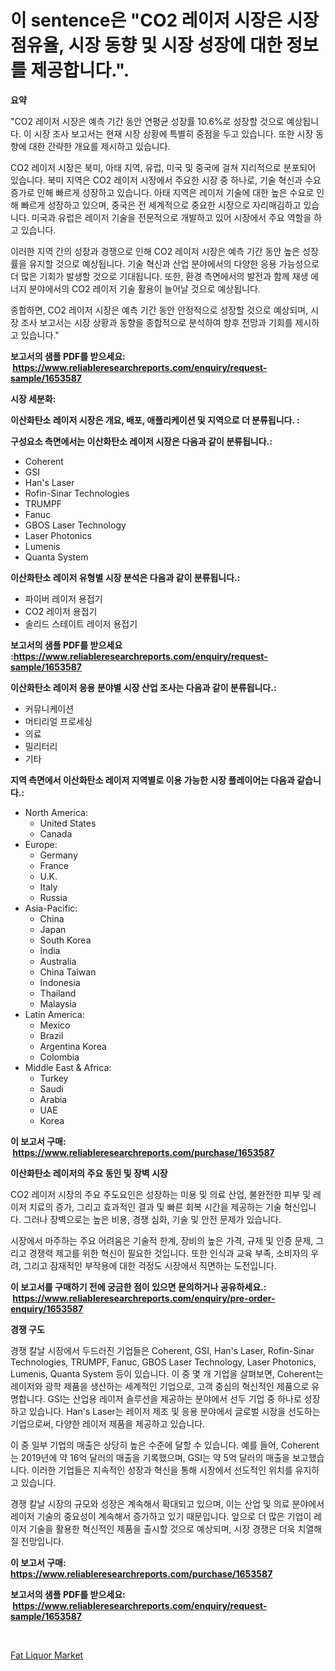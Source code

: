 <p><h1>이 sentence은 "CO2 레이저 시장은 시장 점유율, 시장 동향 및 시장 성장에 대한 정보를 제공합니다.".</h1></p><p><strong>요약</strong></p>
<p><p>"CO2 레이저 시장은 예측 기간 동안 연평균 성장률 10.6%로 성장할 것으로 예상됩니다. 이 시장 조사 보고서는 현재 시장 상황에 특별히 중점을 두고 있습니다. 또한 시장 동향에 대한 간략한 개요를 제시하고 있습니다. </p><p>CO2 레이저 시장은 북미, 아태 지역, 유럽, 미국 및 중국에 걸쳐 지리적으로 분포되어 있습니다. 북미 지역은 CO2 레이저 시장에서 주요한 시장 중 하나로, 기술 혁신과 수요 증가로 인해 빠르게 성장하고 있습니다. 아태 지역은 레이저 기술에 대한 높은 수요로 인해 빠르게 성장하고 있으며, 중국은 전 세계적으로 중요한 시장으로 자리매김하고 있습니다. 미국과 유럽은 레이저 기술을 전문적으로 개발하고 있어 시장에서 주요 역할을 하고 있습니다.</p><p>이러한 지역 간의 성장과 경쟁으로 인해 CO2 레이저 시장은 예측 기간 동안 높은 성장률을 유지할 것으로 예상됩니다. 기술 혁신과 산업 분야에서의 다양한 응용 가능성으로 더 많은 기회가 발생할 것으로 기대됩니다. 또한, 환경 측면에서의 발전과 함께 재생 에너지 분야에서의 CO2 레이저 기술 활용이 늘어날 것으로 예상됩니다.</p><p>종합하면, CO2 레이저 시장은 예측 기간 동안 안정적으로 성장할 것으로 예상되며, 시장 조사 보고서는 시장 상황과 동향을 종합적으로 분석하여 향후 전망과 기회를 제시하고 있습니다."</p></p>
<p><strong>보고서의 샘플 PDF를 받으세요: &nbsp;<a href="https://www.reliableresearchreports.com/enquiry/request-sample/1653587">https://www.reliableresearchreports.com/enquiry/request-sample/1653587</a></strong></p>
<p><strong>시장 세분화:</strong></p>
<p><strong> 이산화탄소 레이저 시장은 개요, 배포, 애플리케이션 및 지역으로 더 분류됩니다. :</strong></p>
<p><strong>구성요소 측면에서는 이산화탄소 레이저 시장은 다음과 같이 분류됩니다.:</strong></p>
<p><ul><li>Coherent</li><li>GSI</li><li>Han's Laser</li><li>Rofin-Sinar Technologies</li><li>TRUMPF</li><li>Fanuc</li><li>GBOS Laser Technology</li><li>Laser Photonics</li><li>Lumenis</li><li>Quanta System</li></ul></p>
<p><strong> 이산화탄소 레이저 유형별 시장 분석은 다음과 같이 분류됩니다.:</strong></p>
<p><ul><li>파이버 레이저 용접기</li><li>CO2 레이저 용접기</li><li>솔리드 스테이트 레이저 용접기</li></ul></p>
<p><strong>보고서의 샘플 PDF를 받으세요 :<a href="https://www.reliableresearchreports.com/enquiry/request-sample/1653587">https://www.reliableresearchreports.com/enquiry/request-sample/1653587</a></strong></p>
<p><strong> 이산화탄소 레이저 응용 분야별 시장 산업 조사는 다음과 같이 분류됩니다.:</strong></p>
<p><ul><li>커뮤니케이션</li><li>머티리얼 프로세싱</li><li>의료</li><li>밀리터리</li><li>기타</li></ul></p>
<p><strong>지역 측면에서 이산화탄소 레이저 지역별로 이용 가능한 시장 플레이어는 다음과 같습니다.:</strong></p>
<p><ul>
    <li>
        North America:
        <ul>
            <li>United States</li>
            <li>Canada</li>
        </ul>
    </li>
    <li>
        Europe:
        <ul>
            <li>Germany</li>
            <li>France</li>
            <li>U.K.</li>
            <li>Italy</li>
            <li>Russia</li>
        </ul>
    </li>
    <li>
        Asia-Pacific:
        <ul>
            <li>China</li>
            <li>Japan</li>
            <li>South Korea</li>
            <li>India</li>
            <li>Australia</li>
            <li>China Taiwan</li>
            <li>Indonesia</li>
            <li>Thailand</li>
            <li>Malaysia</li>
        </ul>
    </li>
    <li>
        Latin America:
        <ul>
            <li>Mexico</li>
            <li>Brazil</li>
            <li>Argentina Korea</li>
            <li>Colombia</li>
        </ul>
    </li>
    <li>
        Middle East & Africa:
        <ul>
            <li>Turkey</li>
            <li>Saudi</li>
            <li>Arabia</li>
            <li>UAE</li>
            <li>Korea</li>
        </ul>
    </li>
    </ul></p>
<p><strong>이 보고서 구매: &nbsp;<a href="https://www.reliableresearchreports.com/purchase/1653587">https://www.reliableresearchreports.com/purchase/1653587</a></strong></p>
<p><strong>이산화탄소 레이저의 주요 동인 및 장벽 시장</strong></p>
<p><p>CO2 레이저 시장의 주요 주도요인은 성장하는 미용 및 의료 산업, 불완전한 피부 및 레이저 치료의 증가, 그리고 효과적인 결과 및 빠른 회복 시간을 제공하는 기술 혁신입니다. 그러나 장벽으로는 높은 비용, 경쟁 심화, 기술 및 안전 문제가 있습니다.</p><p>시장에서 마주하는 주요 어려움은 기술적 한계, 장비의 높은 가격, 규제 및 인증 문제, 그리고 경쟁력 제고를 위한 혁신이 필요한 것입니다. 또한 인식과 교육 부족, 소비자의 우려, 그리고 잠재적인 부작용에 대한 걱정도 시장에서 직면하는 도전입니다.</p></p>
<p><strong>이 보고서를 구매하기 전에 궁금한 점이 있으면 문의하거나 공유하세요.: &nbsp;<a href="https://www.reliableresearchreports.com/enquiry/pre-order-enquiry/1653587">https://www.reliableresearchreports.com/enquiry/pre-order-enquiry/1653587</a></strong></p>
<p><strong>경쟁 구도</strong></p>
<p><p>경쟁 칼날 시장에서 두드러진 기업들은 Coherent, GSI, Han's Laser, Rofin-Sinar Technologies, TRUMPF, Fanuc, GBOS Laser Technology, Laser Photonics, Lumenis, Quanta System 등이 있습니다. 이 중 몇 개 기업을 살펴보면, Coherent는 레이저와 광학 제품을 생산하는 세계적인 기업으로, 고객 중심의 혁신적인 제품으로 유명합니다. GSI는 산업용 레이저 솔루션을 제공하는 분야에서 선두 기업 중 하나로 성장하고 있습니다. Han's Laser는 레이저 제조 및 응용 분야에서 글로벌 시장을 선도하는 기업으로써, 다양한 레이저 제품을 제공하고 있습니다. </p><p>이 중 일부 기업의 매출은 상당히 높은 수준에 달할 수 있습니다. 예를 들어, Coherent는 2019년에 약 16억 달러의 매출을 기록했으며, GSI는 약 5억 달러의 매출을 보고했습니다. 이러한 기업들은 지속적인 성장과 혁신을 통해 시장에서 선도적인 위치를 유지하고 있습니다.</p><p>경쟁 칼날 시장의 규모와 성장은 계속해서 확대되고 있으며, 이는 산업 및 의료 분야에서 레이저 기술의 중요성이 계속해서 증가하고 있기 때문입니다. 앞으로 더 많은 기업이 레이저 기술을 활용한 혁신적인 제품을 출시할 것으로 예상되며, 시장 경쟁은 더욱 치열해질 전망입니다.</p></p>
<p><strong>이 보고서 구매: &nbsp; <a href="https://www.reliableresearchreports.com/purchase/1653587">https://www.reliableresearchreports.com/purchase/1653587</a></strong></p>
<p><strong>보고서의 샘플 PDF를 받으세요: &nbsp;<a href="https://www.reliableresearchreports.com/enquiry/request-sample/1653587">https://www.reliableresearchreports.com/enquiry/request-sample/1653587</a></strong><strong></strong></p>
<p>&nbsp;</p>
<p><p><a href="https://eight-handstand-8fb.notion.site/Fat-Liquor-Market-Research-Report-Reveals-The-Latest-Trends-And-Opportunities-of-this-Market-for-Per-3433d38812fb4b8ab35a5bc4127a3d02">Fat Liquor Market</a></p></p>
